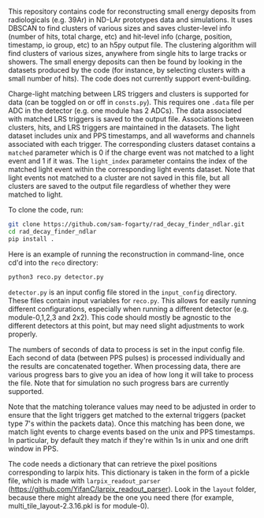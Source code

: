 This repository contains code for reconstructing small energy deposits from radiologicals (e.g. 39Ar) in ND-LAr prototypes data and simulations. It uses DBSCAN to find clusters of various sizes and saves cluster-level info (number of hits, total charge, etc) and hit-level info (charge, position, timestamp, io group, etc) to an h5py output file. The clustering algorithm will find clusters of various sizes, anywhere from single hits to large tracks or showers. The small energy deposits can then be found by looking in the datasets produced by the code (for instance, by selecting clusters with a small number of hits). The code does not currently support event-building. 

Charge-light matching between LRS triggers and clusters is supported for data (can be toggled on or off in `consts.py`). This requires one `.data` file per ADC in the detector (e.g. one module has 2 ADCs). The data associated with matched LRS triggers is saved to the output file. Associations between clusters, hits, and LRS triggers are maintained in the datasets. The light dataset includes unix and PPS timestamps, and all waveforms and channels associated with each trigger. The corresponding clusters dataset contains a `matched` parameter which is 0 if the charge event was not matched to a light event and 1 if it was. The `light_index` parameter contains the index of the matched light event within the corresponding light events dataset. Note that light events not matched to a cluster are not saved in this file, but all clusters are saved to the output file regardless of whether they were matched to light.

To clone the code, run:
```bash
git clone https://github.com/sam-fogarty/rad_decay_finder_ndlar.git
cd rad_decay_finder_ndlar
pip install .
```

Here is an example of running the reconstruction in command-line, once cd'd into the `reco` directory:

```python
python3 reco.py detector.py
```

`detector.py` is an input config file stored in the `input_config` directory. These files contain input variables for `reco.py`. This allows for easily running different configurations, especially when running a different detector (e.g. module-0,1,2,3 and 2x2). This code should mostly be agnostic to the different detectors at this point, but may need slight adjustments to work properly.

The numbers of seconds of data to process is set in the input config file. Each second of data (between PPS pulses) is processed individually and the results are concatenated together. When processing data, there are various progress bars to give you an idea of how long it will take to process the file. Note that for simulation no such progress bars are currently supported.

Note that the matching tolerance values may need to be adjusted in order to ensure that the light triggers get matched to the external triggers (packet type 7's within the packets data). Once this matching has been done, we match light events to charge events based on the unix and PPS timestamps. In particular, by default they match if they're within 1s in unix and one drift window in PPS.

The code needs a dictionary that can retrieve the pixel positions corresponding to larpix hits. This dictionary is taken in the form of a pickle file, which is made with `larpix_readout_parser` (https://github.com/YifanC/larpix_readout_parser). Look in the `layout` folder, because there might already be the one you need there (for example, multi_tile_layout-2.3.16.pkl is for module-0).
